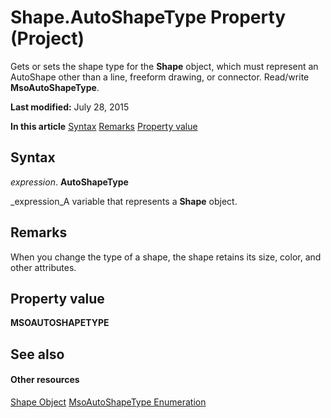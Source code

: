 
# Shape.AutoShapeType Property (Project)
Gets or sets the shape type for the  **Shape** object, which must represent an AutoShape other than a line, freeform drawing, or connector. Read/write **MsoAutoShapeType**.

 **Last modified:** July 28, 2015

 **In this article**
 [Syntax](#sectionSection0)
 [Remarks](#sectionSection1)
 [Property value](#sectionSection2)


## Syntax
<a name="sectionSection0"> </a>

 _expression_. **AutoShapeType**

 _expression_A variable that represents a  **Shape** object.


## Remarks
<a name="sectionSection1"> </a>

When you change the type of a shape, the shape retains its size, color, and other attributes.


## Property value
<a name="sectionSection2"> </a>

 **MSOAUTOSHAPETYPE**


## See also
<a name="sectionSection2"> </a>


#### Other resources


 [Shape Object](d2b32bcd-5595-a4a7-9772-feb25fd0103a.md)
 [MsoAutoShapeType Enumeration](http://msdn.microsoft.com/en-us/library/office/ff862770%28v=office.15%29)

